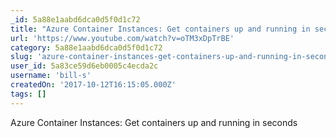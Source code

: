 ```yaml
---
_id: 5a88e1aabd6dca0d5f0d1c72
title: "Azure Container Instances: Get containers up and running in seconds - YouTube"
url: 'https://www.youtube.com/watch?v=oTM3xDpTrBE'
category: 5a88e1aabd6dca0d5f0d1c72
slug: 'azure-container-instances-get-containers-up-and-running-in-seconds-youtube'
user_id: 5a83ce59d6eb0005c4ecda2c
username: 'bill-s'
createdOn: '2017-10-12T16:15:05.000Z'
tags: []
---
```


Azure Container Instances: Get containers up and running in seconds
